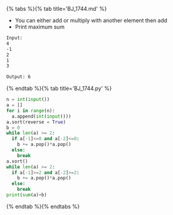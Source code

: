 {% tabs %}{% tab title='BJ_1744.md' %}

* You can either add or multiply with another element then add
* Print maximum sum

```txt
Input:
4
-1
2
1
3

Output: 6
```

{% endtab %}{% tab title='BJ_1744.py' %}

```py
n = int(input())
a = []
for i in range(n):
  a.append(int(input()))
a.sort(reverse = True)
b = 0
while len(a) >= 2:
  if a[-1]<=0 and a[-2]<=0:
    b += a.pop()*a.pop()
  else:
    break
a.sort()
while len(a) >= 2:
  if a[-1]>=2 and a[-2]>=2:
    b += a.pop()*a.pop()
  else:
    break
print(sum(a)+b)
```

{% endtab %}{% endtabs %}
